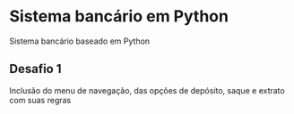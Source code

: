 # Sistema bancário em Python
Sistema bancário baseado em Python

## Desafio 1
Inclusão do menu de navegação, das opções de depósito, saque e extrato com suas regras
